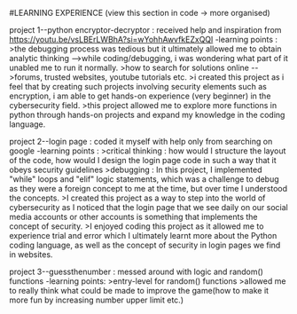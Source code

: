 #LEARNING EXPERIENCE (view this section in code -> more organised)

project 1--python encryptor-decryptor : received help and inspiration from https://youtu.be/vsLBErLWBhA?si=wYohhAwvfkEZxQQl
   -learning points :
         >the debugging process was tedious but it ultimately allowed me to obtain analytic thinking -->while coding/debugging, i was wondering what part of it unabled me to run it normally.
         >how to search for solutions online -->forums, trusted websites, youtube tutorials etc.
         >i created this project as i feel that by creating such projects involving security elements such as encryption, i am able to get hands-on experience (very beginner) in the cybersecurity field.
         >this project allowed me to explore more functions in python through hands-on projects and expand my knowledge in the coding language.
         
project 2--login page : coded it myself with help only from searching on google
 -learning points :
         >critical thinking : how would I structure the layout of the code, how would I design the login page code in such a way that it obeys security guidelines
         >debugging : In this project, I implemented "while" loops and "elif" logic statements, which was a challenge to debug as they were a foreign concept to me at the time, but over time I understood the concepts.
         >I created this project as a way to step into the world of cybersecurity as I noticed that the login page that we see daily on our social media accounts or other accounts is something that implements the 
          concept of security.
         >I enjoyed coding this project as it allowed me to experience trial and error which I ultimately learnt more about the Python coding language, as well as the concept of security in login pages we find in websites.
          
project 3--guessthenumber : messed around with logic and random() functions
-learning points:
         >entry-level for random() functions
         >allowed me to really think what could be made to improve the game(how to make it more fun by increasing number upper limit etc.)
